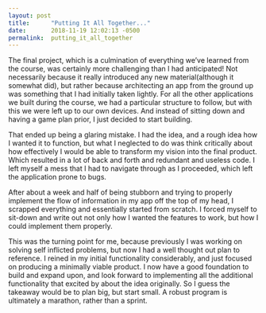 ```yaml
---
layout: post
title:      "Putting It All Together..."
date:       2018-11-19 12:02:13 -0500
permalink:  putting_it_all_together
---
```




The final project, which is a culmination of everything we’ve learned from the course, was certainly more challenging than I had anticipated! Not necessarily because it really introduced any new material(although it somewhat did), but rather because architecting an app from the ground up was something that I had initially taken lightly.  For all the other applications we built during the course, we had a particular structure to follow, but with this we were left up to our own devices. And instead of sitting down and having a game plan prior, I just decided to start building.

That ended up being a glaring mistake. I had the idea, and a rough idea how I wanted it to function, but what I neglected to do was think critically about how effectively I would be able to transform my vision into the final product.  Which resulted in a lot of back and forth and redundant and useless code.  I left myself a mess that I had to navigate through as I proceeded, which left the application prone to bugs.  

After about a week and half of being stubborn and trying to properly implement the flow of information in my app off the top of my head, I scrapped everything and essentially started from scratch.  I forced myself to sit-down  and write out not only how I wanted the features to work, but how I could implement them properly.   

This was the turning point for me, because previously I was working on solving self inflicted problems, but now I had a well thought out plan to reference.  I reined in my initial functionality considerably, and just focused on producing  a minimally viable product.  I now have a good foundation to  build and expand upon, and look forward to  implementing all the additional functionality that excited by about the idea originally. So I guess the takeaway would be to plan big, but start small.  A robust program is ultimately a marathon, rather than a sprint. 

